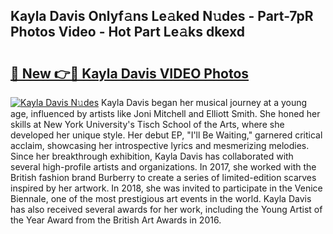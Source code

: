 ## Kayla Davis Onlyf𝚊ns Le𝚊ked N𝚞des - Part-7pR Photos Video - Hot Part Le𝚊ks dkexd

# <h2><a href="http://ab18831.deff.icu/?id=Kayla+Davis">🔗 New 👉🔴 Kayla Davis VIDEO Photos</a></h2>

[![Kayla Davis N𝚞des](https://i.imgur.com/rIISA9y.gif)](http://ab18831.deff.icu/?id=Kayla+Davis)
Kayla Davis began her musical journey at a young age, influenced by artists like Joni Mitchell and Elliott Smith. She honed her skills at New York University's Tisch School of the Arts, where she developed her unique style. Her debut EP, "I'll Be Waiting," garnered critical acclaim, showcasing her introspective lyrics and mesmerizing melodies. Since her breakthrough exhibition, Kayla Davis has collaborated with several high-profile artists and organizations. In 2017, she worked with the British fashion brand Burberry to create a series of limited-edition scarves inspired by her artwork. In 2018, she was invited to participate in the Venice Biennale, one of the most prestigious art events in the world. Kayla Davis has also received several awards for her work, including the Young Artist of the Year Award from the British Art Awards in 2016.
